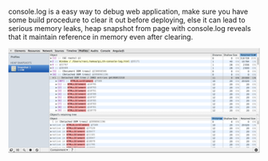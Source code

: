console.log is a easy way to debug web application, make sure you have some build procedure to clear it out before deploying, else it can lead to serious memory leaks, heap snapshot from page with console.log reveals that it maintain reference in memory even after clearing. 

![Heap snapshot with console.log](memory_leak_console.png "Heap snapshot with console.log")
